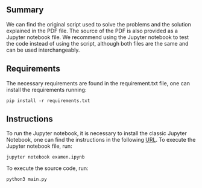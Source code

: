 ## Summary

We can find the original script used to solve the problems and the solution explained in the PDF file. The source of the PDF is also provided as a Jupyter notebook file.
We recommend using the Jupyter notebook to test the code instead of using the script, although both files are the same and can be used interchangeably.

## Requirements

The necessary requirements are found in the requirement.txt file, one can install the requirements running:

```console
pip install -r requirements.txt
```

## Instructions

To run the Jupyter notebook, it is necessary to install the classic Jupyter Notebook, one can find the instructions in the following [URL](https://jupyter.org/install). To execute the Jupyter notebook file, run:

```console
jupyter notebook examen.ipynb
```

To execute the source code, run:

```
python3 main.py
```
